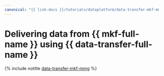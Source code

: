 ```yaml
---
canonical: "{{ link-docs }}/tutorials/dataplatform/data-transfer-mkf-mmg"
---
```


# Delivering data from {{ mkf-full-name }} using {{ data-transfer-full-name }}

{% include notitle [data-transfer-mkf-mmg](../../_tutorials/dataplatform/data-transfer-mkf-mmg.md) %}